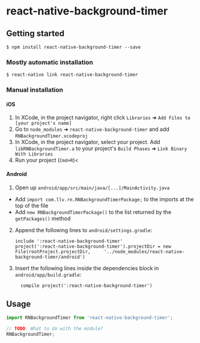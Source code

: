 
# react-native-background-timer

## Getting started

`$ npm install react-native-background-timer --save`

### Mostly automatic installation

`$ react-native link react-native-background-timer`

### Manual installation


#### iOS

1. In XCode, in the project navigator, right click `Libraries` ➜ `Add Files to [your project's name]`
2. Go to `node_modules` ➜ `react-native-background-timer` and add `RNBackgroundTimer.xcodeproj`
3. In XCode, in the project navigator, select your project. Add `libRNBackgroundTimer.a` to your project's `Build Phases` ➜ `Link Binary With Libraries`
4. Run your project (`Cmd+R`)<

#### Android

1. Open up `android/app/src/main/java/[...]/MainActivity.java`
  - Add `import com.llv.rn.RNBackgroundTimerPackage;` to the imports at the top of the file
  - Add `new RNBackgroundTimerPackage()` to the list returned by the `getPackages()` method
2. Append the following lines to `android/settings.gradle`:
  	```
  	include ':react-native-background-timer'
  	project(':react-native-background-timer').projectDir = new File(rootProject.projectDir, 	'../node_modules/react-native-background-timer/android')
  	```
3. Insert the following lines inside the dependencies block in `android/app/build.gradle`:
  	```
      compile project(':react-native-background-timer')
  	```


## Usage
```javascript
import RNBackgroundTimer from 'react-native-background-timer';

// TODO: What to do with the module?
RNBackgroundTimer;
```
  